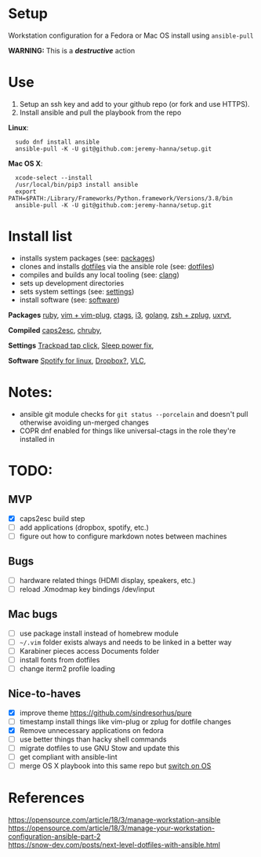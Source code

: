 # Setup
Workstation configuration for a Fedora or Mac OS install using `ansible-pull`

**WARNING:** This is a **_destructive_** action

# Use

  1. Setup an ssh key and add to your github repo (or fork and use HTTPS).
  2. Install ansible and pull the playbook from the repo

__Linux__:
```
  sudo dnf install ansible
  ansible-pull -K -U git@github.com:jeremy-hanna/setup.git
```

__Mac OS X__:
```
  xcode-select --install
  /usr/local/bin/pip3 install ansible
  export PATH=$PATH:/Library/Frameworks/Python.framework/Versions/3.8/bin
  ansible-pull -K -U git@github.com:jeremy-hanna/setup.git
```

# Install list

  - installs system packages (see: [packages]())
  - clones and installs [dotfiles]() via the ansible role (see: [dotfiles]())
  - compiles and builds any local tooling (see: [clang]())
  - sets up development directories
  - sets system settings (see: [settings]())
  - install software (see: [software]())


**Packages**
[ruby](https://www.ruby-lang.org/en/documentation/installation/#yum),
[vim + vim-plug](),
[ctags](https://docs.ctags.io/en/latest/),
[i3](https://fedoramagazine.org/getting-started-i3-window-manager/),
[golang](https://developer.fedoraproject.org/tech/languages/go/go-installation.html#go-installation),
[zsh + zplug](),
[uxrvt](),


**Compiled**
[caps2esc](https://gitlab.com/interception/linux/plugins/caps2esc),
[chruby](https://github.com/postmodern/chruby#setupsh),


**Settings**
[Trackpad tap click](https://cravencode.com/post/essentials/enable-tap-to-click-in-i3wm/),
[Sleep power fix](),


**Software**
[Spotify for linux](),
[Dropbox?](),
[VLC](),


# Notes:
- ansible git module checks for `git status --porcelain` and doesn't pull otherwise avoiding un-merged changes
- COPR dnf enabled for things like universal-ctags in the role they're installed in

# TODO:
## MVP
- [x] caps2esc build step
- [ ] add applications (dropbox, spotify, etc.)
- [ ] figure out how to configure markdown notes between machines

## Bugs
- [ ] hardware related things (HDMI display, speakers, etc.)
- [ ] reload .Xmodmap key bindings /dev/input

## Mac bugs
- [ ] use package install instead of homebrew module
- [ ] `~/.vim` folder exists always and needs to be linked in a better way
- [ ] Karabiner pieces access Documents folder
- [ ] install fonts from dotfiles
- [ ] change iterm2 profile loading

## Nice-to-haves
- [x] improve theme https://github.com/sindresorhus/pure
- [ ] timestamp install things like vim-plug or zplug for dotfile changes
- [x] Remove unnecessary applications on fedora
- [ ] use better things than hacky shell commands
- [ ] migrate dotfiles to use GNU Stow and update this
- [ ] get compliant with ansible-lint
- [ ] merge OS X playbook into this same repo but [switch on OS](https://unix.stackexchange.com/questions/6345/how-can-i-get-distribution-name-and-version-number-in-a-simple-shell-script)

# References
https://opensource.com/article/18/3/manage-workstation-ansible  
https://opensource.com/article/18/3/manage-your-workstation-configuration-ansible-part-2  
https://snow-dev.com/posts/next-level-dotfiles-with-ansible.html  
